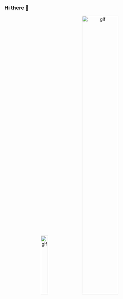 ### Hi there 👋

<p align="center">
  <img width="22%" src="https://user-images.githubusercontent.com/84334919/151344108-8cdb9e97-1c61-496e-ad79-60da187dd6b7.gif" alt="gif" />
  <img width="48%" src="https://user-images.githubusercontent.com/84334919/151342963-317d3bb9-266a-45ab-a73d-eceba6b09858.gif" alt="gif" />
</p>

